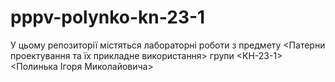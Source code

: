 # pppv-polynko-kn-23-1
У цьому репозиторії містяться лабораторні роботи з предмету <Патерни проектування та їх прикладне використання> групи <КН-23-1> <Полинька Ігоря Миколайовича>
